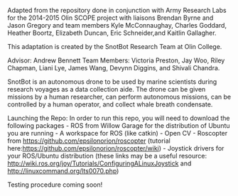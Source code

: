 Adapted from the repository done in conjunction with Army Research Labs for the 2014-2015 Olin SCOPE project with liaisons Brendan Byrne and Jason Gregory and team members Kyle McConnaughay, Charles Goddard, Heather Boortz, Elizabeth Duncan, Eric Schneider,and Kaitlin Gallagher.

This adaptation is created by the SnotBot Research Team at Olin College.

Advisor: Andrew Bennett
Team Members: Victoria Preston, Jay Woo, Riley Chapman, Liani Lye, James Wang, Devynn Diggins, and Shivali Chandra.

SnotBot is an autonomous drone to be used by marine scientists during research voyages as a data collection aide.  The drone can be given missions by a human researcher, can perform autonomous missions, can be controlled by a human operator, and collect whale breath condensate.


Launching the Repo:
In order to run this repo, you will need to download the following packages
		- ROS from Willow Garage for the distribution of Ubuntu you are running
		- A workspace for ROS (like catkin)
		- Open CV
		- Roscopter from https://github.com/epsilonorion/roscopter (tutorial here:https://github.com/epsilonorion/roscopter/wiki)
		- Joystick drivers for your ROS/Ubuntu distribution (these links may be a useful resource: http://wiki.ros.org/joy/Tutorials/ConfiguringALinuxJoystick and http://linuxcommand.org/lts0070.php)

Testing procedure coming soon!


